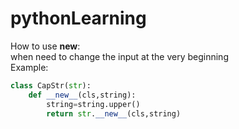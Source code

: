 # pythonLearning
How to use __new__:  
	when need to change the input at the very beginning  
Example:  

```python
class CapStr(str):
	def __new__(cls,string):
		string=string.upper()
		return str.__new__(cls,string)
````
